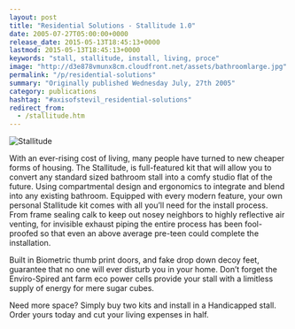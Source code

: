 ```yaml
---
layout: post
title: "Residential Solutions - Stallitude 1.0"
date: 2005-07-27T05:00:00+0000
release_date: 2015-05-13T18:45:13+0000
lastmod: 2015-05-13T18:45:13+0000
keywords: "stall, stallitude, install, living, proce"
image: "http://d3e878vmunx8cm.cloudfront.net/assets/bathroomlarge.jpg"
permalink: "/p/residential-solutions"
summary: "Originally published Wednesday July, 27th 2005"
category: publications
hashtag: "#axisofstevil_residential-solutions"
redirect_from:
  - /stallitude.htm
---
```


[id_1]: http://d3e878vmunx8cm.cloudfront.net/assets/bathroomlarge.jpg "Stallitude"
![Stallitude][id_1]

With an ever-rising cost of living, many people have turned to new cheaper forms of housing. The Stallitude, is full-featured kit that will allow you to convert any standard sized bathroom stall into a comfy studio flat of the future. Using compartmental design and ergonomics to integrate and blend into any existing bathroom.
Equipped with every modern feature, your own personal Stallitude kit comes with all you’ll need for the install process. From frame sealing calk to keep out nosey neighbors to highly reflective air venting, for invisible exhaust piping the entire process has been fool-proofed so that even an above average pre-teen could complete the installation.

Built in Biometric thumb print doors, and fake drop down decoy feet, guarantee that no one will ever disturb you in your home. Don’t forget the Enviro-Spired ant farm eco power cells provide your stall with a limitless supply of energy for mere sugar cubes.

Need more space? Simply buy two kits and install in a Handicapped stall. Order yours today and cut your living expenses in half.
